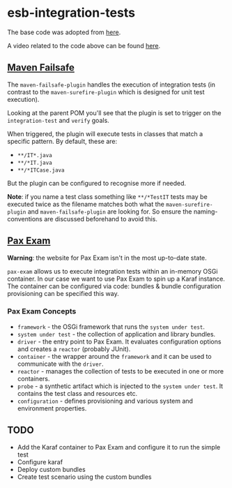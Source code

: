 # esb-integration-tests

The base code was adopted from [here](https://github.com/cschneider/osgi-testing-example).

A video related to the code above can be found [here](https://www.youtube.com/watch?v=9WGbnfa2BaM).

## [Maven Failsafe](https://maven.apache.org/surefire/maven-failsafe-plugin/)

The `maven-failsafe-plugin` handles the execution of integration tests
(in contrast to the `maven-surefire-plugin` which is designed for unit test execution).

Looking at the parent POM you'll see that the plugin is set to trigger on the `integration-test` and `verify` goals.

When triggered, the plugin will execute tests in classes that match a specific pattern.
By default, these are:
- `**/IT*.java`
- `**/*IT.java`
- `**/*ITCase.java`

But the plugin can be configured to recognise more if needed.

**Note**: if you name a test class something like `**/*TestIT` tests may be executed twice as the filename matches both
what the `maven-surefire-plugin` and `maven-failsafe-plugin` are looking for.
So ensure the naming-conventions are discussed beforehand to avoid this.

## [Pax Exam](https://ops4j1.jira.com/wiki/spaces/PAXEXAM4)

**Warning**: the website for Pax Exam isn't in the most up-to-date state.

`pax-exam` allows us to execute integration tests within an in-memory OSGi container.
In our case we want to use Pax Exam to spin up a Karaf instance.
The container can be configured via code: bundles & bundle configuration provisioning can be specified this way.


### Pax Exam Concepts

- `framework` - the OSGi framework that runs the `system under test`.
- `system under test` - the collection of application and library bundles.
- `driver` - the entry point to Pax Exam. It evaluates configuration options and creates a `reactor` (probably JUnit).
- `container` - the wrapper around the `framework` and it can be used to communicate with the `driver`.
- `reactor` - manages the collection of tests to be executed in one or more containers.
- `probe` - a synthetic artifact which is injected to the `system under test`. It contains the test class and resources
  etc.
- `configuration` - defines provisioning and various system and environment properties.

## TODO

- Add the Karaf container to Pax Exam and configure it to run the simple test
- Configure karaf
- Deploy custom bundles
- Create test scenario using the custom bundles

